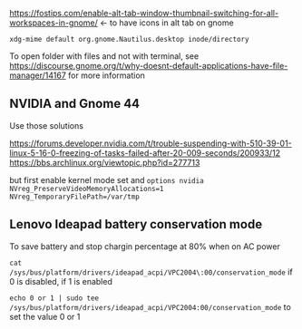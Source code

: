https://fostips.com/enable-alt-tab-window-thumbnail-switching-for-all-workspaces-in-gnome/ ← to have icons in alt tab on gnome

    xdg-mime default org.gnome.Nautilus.desktop inode/directory  
To open folder with files and not with terminal, see https://discourse.gnome.org/t/why-doesnt-default-applications-have-file-manager/14167 for more information

## NVIDIA and Gnome 44

Use those solutions

https://forums.developer.nvidia.com/t/trouble-suspending-with-510-39-01-linux-5-16-0-freezing-of-tasks-failed-after-20-009-seconds/200933/12
https://bbs.archlinux.org/viewtopic.php?id=277713

but first enable kernel mode set and ``options nvidia NVreg_PreserveVideoMemoryAllocations=1 NVreg_TemporaryFilePath=/var/tmp``


## Lenovo Ideapad battery conservation mode
To save battery and stop chargin percentage at 80% when on AC power


``cat /sys/bus/platform/drivers/ideapad_acpi/VPC2004\:00/conservation_mode`` if 0 is disabled, if 1 is enabled


``echo 0 or 1 | sudo tee /sys/bus/platform/drivers/ideapad_acpi/VPC2004:00/conservation_mode`` to set the value 0 or 1
